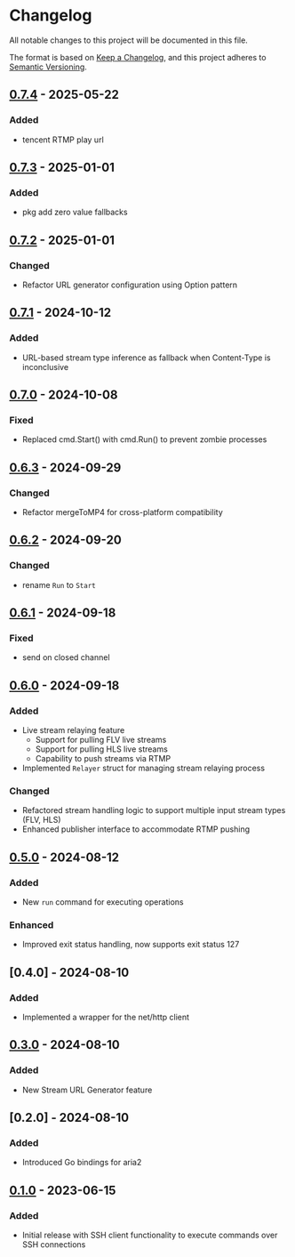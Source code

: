 # Changelog

All notable changes to this project will be documented in this file.

The format is based on [Keep a Changelog](https://keepachangelog.com/en/1.0.0/),
and this project adheres to [Semantic Versioning](https://semver.org/spec/v2.0.0.html).

## [0.7.4] - 2025-05-22

### Added

- tencent RTMP play url

## [0.7.3] - 2025-01-01

### Added

- pkg add zero value fallbacks

## [0.7.2] - 2025-01-01

### Changed

- Refactor URL generator configuration using Option pattern

## [0.7.1] - 2024-10-12

### Added

- URL-based stream type inference as fallback when Content-Type is inconclusive

## [0.7.0] - 2024-10-08

### Fixed

- Replaced cmd.Start() with cmd.Run() to prevent zombie processes

## [0.6.3] - 2024-09-29

### Changed

- Refactor mergeToMP4 for cross-platform compatibility

## [0.6.2] - 2024-09-20

### Changed

- rename `Run` to `Start`

## [0.6.1] - 2024-09-18

### Fixed

- send on closed channel

## [0.6.0] - 2024-09-18

### Added

- Live stream relaying feature
  - Support for pulling FLV live streams
  - Support for pulling HLS live streams
  - Capability to push streams via RTMP
- Implemented `Relayer` struct for managing stream relaying process

### Changed

- Refactored stream handling logic to support multiple input stream types (FLV, HLS)
- Enhanced publisher interface to accommodate RTMP pushing

## [0.5.0] - 2024-08-12

### Added

- New `run` command for executing operations

### Enhanced

- Improved exit status handling, now supports exit status 127

## [0.4.0] - 2024-08-10

### Added

- Implemented a wrapper for the net/http client

## [0.3.0] - 2024-08-10

### Added

- New Stream URL Generator feature

## [0.2.0] - 2024-08-10

### Added

- Introduced Go bindings for aria2

## [0.1.0] - 2023-06-15

### Added

- Initial release with SSH client functionality to execute commands over SSH connections

[0.7.4]: https://github.com/lysander66/zephyr/compare/v0.7.3...v0.7.4
[0.7.3]: https://github.com/lysander66/zephyr/compare/v0.7.2...v0.7.3
[0.7.2]: https://github.com/lysander66/zephyr/compare/v0.7.1...v0.7.2
[0.7.1]: https://github.com/lysander66/zephyr/compare/v0.7.0...v0.7.1
[0.7.0]: https://github.com/lysander66/zephyr/compare/v0.6.3...v0.7.0
[0.6.3]: https://github.com/lysander66/zephyr/compare/v0.6.2...v0.6.3
[0.6.2]: https://github.com/lysander66/zephyr/compare/v0.6.1...v0.6.2
[0.6.1]: https://github.com/lysander66/zephyr/compare/v0.6.0...v0.6.1
[0.6.0]: https://github.com/lysander66/zephyr/compare/v0.5.0...v0.6.0
[0.5.0]: https://github.com/lysander66/zephyr/compare/v0.3.0...v0.5.0
[0.3.0]: https://github.com/lysander66/zephyr/compare/v0.1.0...v0.3.0
[0.1.0]: https://github.com/lysander66/zephyr/releases/tag/v0.1.0

